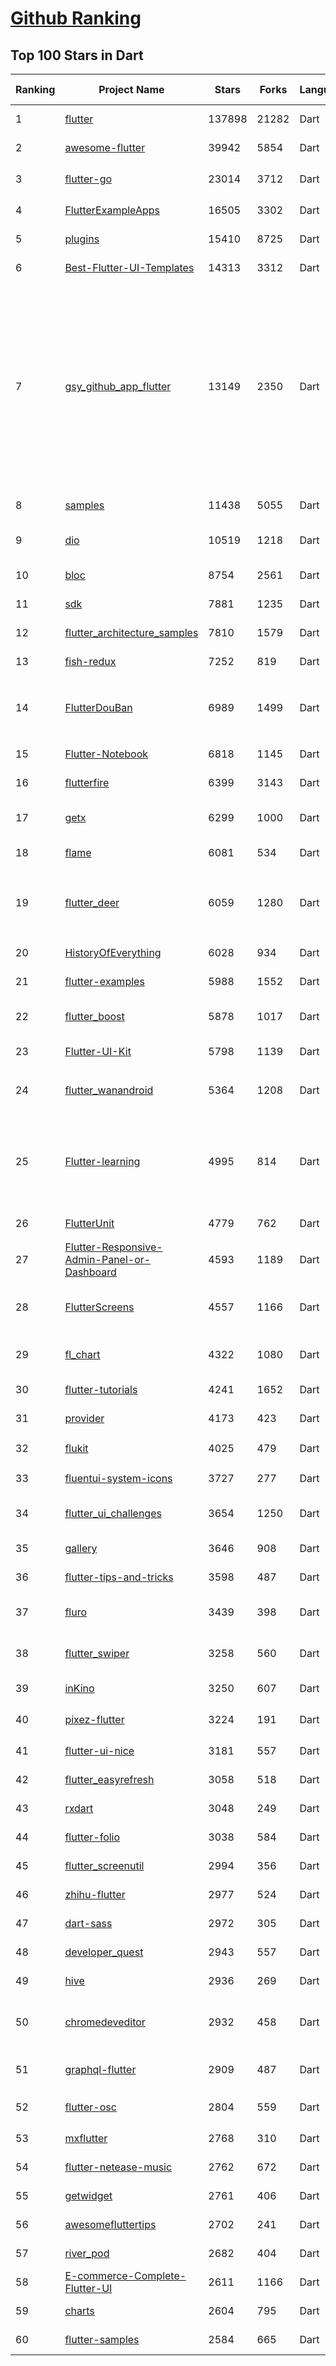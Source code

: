 [Github Ranking](../README.md)
==========

## Top 100 Stars in Dart

| Ranking | Project Name | Stars | Forks | Language | Open Issues | Description | Last Commit |
| ------- | ------------ | ----- | ----- | -------- | ----------- | ----------- | ----------- |
| 1 | [flutter](https://github.com/flutter/flutter) | 137898 | 21282 | Dart | 10462 | Flutter makes it easy and fast to build beautiful apps for mobile and beyond | 2022-03-30T02:40:17Z |
| 2 | [awesome-flutter](https://github.com/Solido/awesome-flutter) | 39942 | 5854 | Dart | 0 | An awesome list that curates the best Flutter libraries, tools, tutorials, articles and more. | 2022-03-26T15:57:26Z |
| 3 | [flutter-go](https://github.com/alibaba/flutter-go) | 23014 | 3712 | Dart | 0 | flutter 开发者帮助 APP，包含 flutter 常用 140+ 组件的demo 演示与中文文档 | 2021-05-20T15:58:10Z |
| 4 | [FlutterExampleApps](https://github.com/iampawan/FlutterExampleApps) | 16505 | 3302 | Dart | 6 | [Example APPS] Basic Flutter apps, for flutter devs. | 2022-03-25T07:04:01Z |
| 5 | [plugins](https://github.com/flutter/plugins) | 15410 | 8725 | Dart | 0 | Plugins for Flutter maintained by the Flutter team | 2022-03-30T01:46:51Z |
| 6 | [Best-Flutter-UI-Templates](https://github.com/mitesh77/Best-Flutter-UI-Templates) | 14313 | 3312 | Dart | 13 | completely free for everyone. Its build-in Flutter Dart. | 2022-03-04T18:46:12Z |
| 7 | [gsy_github_app_flutter](https://github.com/CarGuo/gsy_github_app_flutter) | 13149 | 2350 | Dart | 7 | Flutter 超完整的开源项目，功能丰富，适合学习和日常使用。GSYGithubApp系列的优势：我们目前已经拥有Flutter、Weex、ReactNative、kotlin 四个版本。 功能齐全，项目框架内技术涉及面广，完成度高，持续维护，配套文章，适合全面学习，对比参考。跨平台的开源Github客户端App，更好的体验，更丰富的功能，旨在更好的日常管理和维护个人Github，提供更好更方便的驾车体验Σ(￣。￣ﾉ)ﾉ。同款Weex版本 ： https://github.com/CarGuo/GSYGithubAppWeex    、同款React Native版本 ： https://github.com/CarGuo/GSYGithubApp 、原生 kotlin 版本 https://github.com/CarGuo/GSYGithubAppKotlin | 2022-03-15T10:05:38Z |
| 8 | [samples](https://github.com/flutter/samples) | 11438 | 5055 | Dart | 39 | A collection of Flutter examples and demos | 2022-03-29T04:57:54Z |
| 9 | [dio](https://github.com/flutterchina/dio) | 10519 | 1218 | Dart | 76 | A powerful Http client for Dart, which supports Interceptors, FormData, Request Cancellation, File Downloading, Timeout etc. | 2022-03-29T10:34:49Z |
| 10 | [bloc](https://github.com/felangel/bloc) | 8754 | 2561 | Dart | 71 | A predictable state management library that helps implement the BLoC design pattern | 2022-03-29T19:44:57Z |
| 11 | [sdk](https://github.com/dart-lang/sdk) | 7881 | 1235 | Dart | 6480 | The Dart SDK, including the VM, dart2js, core libraries, and more. | 2022-03-29T22:55:23Z |
| 12 | [flutter_architecture_samples](https://github.com/brianegan/flutter_architecture_samples) | 7810 | 1579 | Dart | 36 | TodoMVC for Flutter | 2021-03-06T14:55:42Z |
| 13 | [fish-redux](https://github.com/alibaba/fish-redux) | 7252 | 819 | Dart | 158 | An assembled flutter application framework. | 2022-02-17T16:21:20Z |
| 14 | [FlutterDouBan](https://github.com/kaina404/FlutterDouBan) | 6989 | 1499 | Dart | 37 | 🔥🔥🔥Flutter豆瓣客户端,Awesome Flutter Project,全网最100%还原豆瓣客户端。首页、书影音、小组、市集及个人中心，一个不拉。（ https://img.xuvip.top/douyademo.mp4） | 2022-02-11T10:06:36Z |
| 15 | [Flutter-Notebook](https://github.com/OpenFlutter/Flutter-Notebook) | 6818 | 1145 | Dart | 0 | FlutterDemo合集，今天你fu了吗 | 2021-04-14T05:45:18Z |
| 16 | [flutterfire](https://github.com/firebase/flutterfire) | 6399 | 3143 | Dart | 226 | 🔥 A collection of Firebase plugins for Flutter apps. | 2022-03-29T19:27:11Z |
| 17 | [getx](https://github.com/jonataslaw/getx) | 6299 | 1000 | Dart | 484 | Open screens/snackbars/dialogs/bottomSheets without context, manage states and inject dependencies easily with Get. | 2022-03-29T01:34:34Z |
| 18 | [flame](https://github.com/flame-engine/flame) | 6081 | 534 | Dart | 60 | A minimalist Flutter game engine | 2022-03-30T02:13:14Z |
| 19 | [flutter_deer](https://github.com/simplezhli/flutter_deer) | 6059 | 1280 | Dart | 2 | 🦌 Flutter 练习项目(包括集成测试、可访问性测试)。内含完整UI设计图，更贴近真实项目的练习。Flutter practice project. Includes a complete UI design and exercises that are closer to real projects. | 2022-03-20T03:41:54Z |
| 20 | [HistoryOfEverything](https://github.com/2d-inc/HistoryOfEverything) | 6028 | 934 | Dart | 49 | Flutter Launch Timeline Demo | 2021-09-22T19:36:20Z |
| 21 | [flutter-examples](https://github.com/nisrulz/flutter-examples) | 5988 | 1552 | Dart | 20 | [Examples] Simple basic isolated apps, for budding flutter devs. | 2021-12-12T05:56:08Z |
| 22 | [flutter_boost](https://github.com/alibaba/flutter_boost) | 5878 | 1017 | Dart | 196 | FlutterBoost is a Flutter plugin which enables hybrid integration of Flutter for your existing native apps with minimum efforts | 2022-03-08T07:58:55Z |
| 23 | [Flutter-UI-Kit](https://github.com/iampawan/Flutter-UI-Kit) | 5798 | 1139 | Dart | 7 | Flutter app for collection of UI in a UIKit | 2020-12-05T05:13:34Z |
| 24 | [flutter_wanandroid](https://github.com/Sky24n/flutter_wanandroid) | 5364 | 1208 | Dart | 9 | 🔥🔥🔥  基于Google Flutter的WanAndroid客户端，支持Android和iOS。包括BLoC、RxDart 、国际化、主题色、启动页、引导页！ | 2021-05-21T08:53:02Z |
| 25 | [Flutter-learning](https://github.com/AweiLoveAndroid/Flutter-learning) | 4995 | 814 | Dart | 15 | :octocat::fire: :+1:  :star2:  :star: :star::star: Flutter all you want.Flutter install,flutter samples,Flutter projects,Flutter plugin,Flutter problems,Dart codes,etc.Flutter安装和配置，Flutter开发遇到的难题，Flutter示例代码和模板，Flutter项目实战，Dart语言学习示例代码。 | 2022-02-12T04:00:04Z |
| 26 | [FlutterUnit](https://github.com/toly1994328/FlutterUnit) | 4779 | 762 | Dart | 41 | 【Flutter 集录指南 App】The unity of flutter, The unity of coder. | 2022-03-28T02:34:35Z |
| 27 | [Flutter-Responsive-Admin-Panel-or-Dashboard](https://github.com/abuanwar072/Flutter-Responsive-Admin-Panel-or-Dashboard) | 4593 | 1189 | Dart | 5 | Responsive Admin Panel or Dashboard using Flutter | 2022-03-01T09:42:32Z |
| 28 | [FlutterScreens](https://github.com/samarthagarwal/FlutterScreens) | 4557 | 1166 | Dart | 2 | A collection of Screens and attractive UIs built with Flutter ready to be used in your applications. No external libraries are used. Just download, add to your project and use. | 2021-10-01T13:22:39Z |
| 29 | [fl_chart](https://github.com/imaNNeoFighT/fl_chart) | 4322 | 1080 | Dart | 160 | FL Chart is a highly customizable Flutter chart library that supports Line Chart, Bar Chart, Pie Chart, Scatter Chart, and Radar Chart. | 2022-03-27T10:33:58Z |
| 30 | [flutter-tutorials](https://github.com/FilledStacks/flutter-tutorials) | 4241 | 1652 | Dart | 31 | The repo contains the source code for all the tutorials on the FilledStacks Youtube channel. | 2022-02-13T00:04:26Z |
| 31 | [provider](https://github.com/rrousselGit/provider) | 4173 | 423 | Dart | 17 | InheritedWidgets, but simple | 2022-03-25T10:19:06Z |
| 32 | [flukit](https://github.com/flutterchina/flukit) | 4025 | 479 | Dart | 5 |  A Flutter UI Kit（一个 Flutter UI组件库），2.0 beta is available now ! | 2021-10-07T11:52:38Z |
| 33 | [fluentui-system-icons](https://github.com/microsoft/fluentui-system-icons) | 3727 | 277 | Dart | 109 | Fluent System Icons are a collection of familiar, friendly and modern icons from Microsoft. | 2022-03-29T20:44:06Z |
| 34 | [flutter_ui_challenges](https://github.com/lohanidamodar/flutter_ui_challenges) | 3654 | 1250 | Dart | 0 | 100+ Professional UI implementations with Code in Flutter. Available in Android, iOS, Linux and Web | 2021-10-04T17:27:04Z |
| 35 | [gallery](https://github.com/flutter/gallery) | 3646 | 908 | Dart | 56 | Flutter Gallery is a resource to help developers evaluate and use Flutter | 2022-03-29T21:30:46Z |
| 36 | [flutter-tips-and-tricks](https://github.com/vandadnp/flutter-tips-and-tricks) | 3598 | 487 | Dart | 1 | A Collection of Flutter and Dart Tips and Tricks | 2022-03-29T06:43:57Z |
| 37 | [fluro](https://github.com/lukepighetti/fluro) | 3439 | 398 | Dart | 23 | Fluro is a Flutter routing library that adds flexible routing options like wildcards, named parameters and clear route definitions. | 2022-03-23T13:38:09Z |
| 38 | [flutter_swiper](https://github.com/best-flutter/flutter_swiper) | 3258 | 560 | Dart | 207 | The best swiper for flutter , with multiple layouts, infinite loop. Compatible with Android & iOS. | 2022-01-21T07:40:51Z |
| 39 | [inKino](https://github.com/roughike/inKino) | 3250 | 607 | Dart | 24 | A multiplatform Dart movie app with 40% of code sharing between Flutter and the Web. | 2020-10-20T03:07:13Z |
| 40 | [pixez-flutter](https://github.com/Notsfsssf/pixez-flutter) | 3224 | 191 | Dart | 48 | 一个支持免代理直连及查看动图的第三方Pixiv flutter客户端 | 2022-03-29T12:37:43Z |
| 41 | [flutter-ui-nice](https://github.com/FlutterOpen/flutter-ui-nice) | 3181 | 557 | Dart | 7 | More than 130+ pages in this beautiful app and more than 45 developers has contributed to it. | 2022-02-01T08:48:30Z |
| 42 | [flutter_easyrefresh](https://github.com/xuelongqy/flutter_easyrefresh) | 3058 | 518 | Dart | 107 | A flutter widget that provides pull-down refresh and pull-up load. | 2022-03-29T13:30:30Z |
| 43 | [rxdart](https://github.com/ReactiveX/rxdart) | 3048 | 249 | Dart | 32 | The Reactive Extensions for Dart | 2022-03-14T11:10:25Z |
| 44 | [flutter-folio](https://github.com/gskinnerTeam/flutter-folio) | 3038 | 584 | Dart | 30 | A platform adaptive Flutter app for desktop, mobile and web. | 2022-02-04T06:32:46Z |
| 45 | [flutter_screenutil](https://github.com/OpenFlutter/flutter_screenutil) | 2994 | 356 | Dart | 7 | Flutter screen adaptation, font adaptation, get screen information | 2022-03-28T23:41:20Z |
| 46 | [zhihu-flutter](https://github.com/xujiyou/zhihu-flutter) | 2977 | 524 | Dart | 8 | Flutter 高仿知乎 UI，非常漂亮，也非常流畅。 | 2018-09-22T03:31:43Z |
| 47 | [dart-sass](https://github.com/sass/dart-sass) | 2972 | 305 | Dart | 76 | The reference implementation of Sass, written in Dart. | 2022-03-26T01:17:15Z |
| 48 | [developer_quest](https://github.com/2d-inc/developer_quest) | 2943 | 557 | Dart | 27 | Respository for the I/O 2019 demo: Become a tech lead, slay bugs, and don't get fired. | 2021-05-05T10:56:43Z |
| 49 | [hive](https://github.com/hivedb/hive) | 2936 | 269 | Dart | 302 | Lightweight and blazing fast key-value database written in pure Dart. | 2022-03-28T07:07:11Z |
| 50 | [chromedeveditor](https://github.com/googlearchive/chromedeveditor) | 2932 | 458 | Dart | 754 | Chrome Dev Editor is a developer tool for building apps on the Chrome platform - Chrome Apps and Web Apps, in JavaScript or Dart. (NO LONGER IN ACTIVE DEVELOPMENT) | 2016-06-16T07:34:33Z |
| 51 | [graphql-flutter](https://github.com/zino-hofmann/graphql-flutter) | 2909 | 487 | Dart | 78 | A GraphQL client for Flutter, bringing all the features from a modern GraphQL client to one easy to use package. | 2022-03-27T10:38:52Z |
| 52 | [flutter-osc](https://github.com/yubo725/flutter-osc) | 2804 | 559 | Dart | 9 | 基于Google Flutter的开源中国客户端，支持Android和iOS。 | 2021-08-07T12:29:57Z |
| 53 | [mxflutter](https://github.com/mxflutter/mxflutter) | 2768 | 310 | Dart | 6 | 基于JavaScript 的Flutter框架 mxflutter | 2021-03-31T05:29:46Z |
| 54 | [flutter-netease-music](https://github.com/boyan01/flutter-netease-music) | 2762 | 672 | Dart | 1 | flutter music player application. (仿网易云音乐) | 2022-02-28T04:00:46Z |
| 55 | [getwidget](https://github.com/ionicfirebaseapp/getwidget) | 2761 | 406 | Dart | 8 | Most popular and easy to use open source UI library with 1000+ Widgets to build flutter app.  | 2022-03-29T10:56:33Z |
| 56 | [awesomefluttertips](https://github.com/erluxman/awesomefluttertips) | 2702 | 241 | Dart | 6 | ❤️ Awesome Flutter Tips and Tricks  ❤️ | 2021-05-31T14:07:20Z |
| 57 | [river_pod](https://github.com/rrousselGit/river_pod) | 2682 | 404 | Dart | 79 | A simple way to access state while robust and testable. | 2022-03-27T08:18:13Z |
| 58 | [E-commerce-Complete-Flutter-UI](https://github.com/abuanwar072/E-commerce-Complete-Flutter-UI) | 2611 | 1166 | Dart | 11 | None | 2021-10-28T22:21:43Z |
| 59 | [charts](https://github.com/google/charts) | 2604 | 795 | Dart | 454 | None | 2022-03-19T01:16:39Z |
| 60 | [flutter-samples](https://github.com/diegoveloper/flutter-samples) | 2584 | 665 | Dart | 1 | Flutter Samples | 2021-10-03T18:49:24Z |

